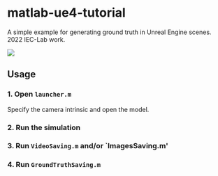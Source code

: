 # matlab-ue4-tutorial
A simple example for generating ground truth in Unreal Engine scenes. 2022 IEC-Lab work.

![](https://imgur.com/c88pqkg.png)

## Usage
### 1. Open `launcher.m`
Specify the camera intrinsic and open the model.

### 2. Run the simulation

### 3. Run `VideoSaving.m` and/or `ImagesSaving.m'

### 4. Run `GroundTruthSaving.m`
